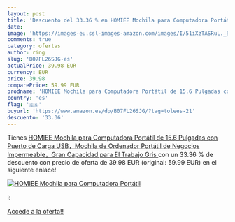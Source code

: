 ```yaml
---
layout: post
title: 'Descuento del 33.36 % en HOMIEE Mochila para Computadora Portátil'
date: 
image: 'https://images-eu.ssl-images-amazon.com/images/I/51iXzTASRuL._SL200_.jpg'
comments: true
category: ofertas
author: ring
slug: 'B07FL26SJG-es'
actualPrice: 39.98 EUR
currency: EUR
price: 39.98
comparePrice: 59.99 EUR
prodname: 'HOMIEE Mochila para Computadora Portátil de 15.6 Pulgadas con Puerto de Carga USB，Mochila de Ordenador Portátil de Negocios Impermeable，Gran Capacidad para El Trabajo  Gris '
country: 'es'
flag: '🇪🇸'
buyurl: 'https://www.amazon.es/dp/B07FL26SJG/?tag=tolees-21'
descuento: '33.36'
---
```


Tienes [HOMIEE Mochila para Computadora Portátil de 15.6 Pulgadas con Puerto de Carga USB，Mochila de Ordenador Portátil de Negocios Impermeable，Gran Capacidad para El Trabajo  Gris ](https://www.amazon.es/dp/B07FL26SJG/?tag=tolees-21) con un 33.36 % de descuento con precio de oferta de 39.98 EUR (original: 59.99 EUR) en el siguiente enlace!

[![HOMIEE Mochila para Computadora Portátil](https://images-eu.ssl-images-amazon.com/images/I/51iXzTASRuL._SL200_.jpg)](https://www.amazon.es/dp/B07FL26SJG/?tag=tolees-21)

ℹ️:


[Accede a la oferta!!](https://www.amazon.es/dp/B07FL26SJG/?tag=tolees-21)

